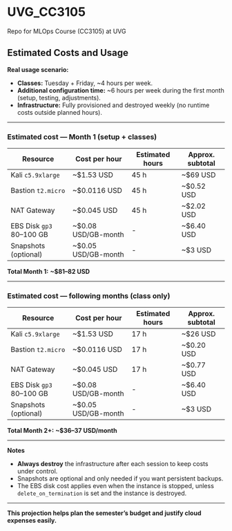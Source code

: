 # UVG_CC3105
Repo for MLOps Course (CC3105) at UVG

## Estimated Costs and Usage

**Real usage scenario:**
- **Classes:** Tuesday + Friday, ~4 hours per week.
- **Additional configuration time:** ~6 hours per week during the first month (setup, testing, adjustments).
- **Infrastructure:** Fully provisioned and destroyed weekly (no runtime costs outside planned hours).

---

### Estimated cost — Month 1 (setup + classes)

| Resource | Cost per hour | Estimated hours | Approx. subtotal |
|----------------|----------------|----------------|------------------|
| Kali `c5.9xlarge` | ~$1.53 USD | 45 h | ~$69 USD |
| Bastion `t2.micro` | ~$0.0116 USD | 45 h | ~$0.52 USD |
| NAT Gateway | ~$0.045 USD | 45 h | ~$2.02 USD |
| EBS Disk `gp3` 80–100 GB | ~$0.08 USD/GB-month | - | ~$6.40 USD |
| Snapshots (optional) | ~$0.05 USD/GB-month | - | ~$3 USD |

**Total Month 1:** **~$81–82 USD**

---

### Estimated cost — following months (class only)

| Resource | Cost per hour | Estimated hours | Approx. subtotal |
|----------------|----------------|----------------|------------------|
| Kali `c5.9xlarge` | ~$1.53 USD | 17 h | ~$26 USD |
| Bastion `t2.micro` | ~$0.0116 USD | 17 h | ~$0.20 USD |
| NAT Gateway | ~$0.045 USD | 17 h | ~$0.77 USD |
| EBS Disk `gp3` 80–100 GB | ~$0.08 USD/GB-month | - | ~$6.40 USD |
| Snapshots (optional) | ~$0.05 USD/GB-month | - | ~$3 USD |

**Total Month 2+:** **~$36–37 USD/month**

---

**Notes**
- **Always destroy** the infrastructure after each session to keep costs under control.
- Snapshots are optional and only needed if you want persistent backups.
- The EBS disk cost applies even when the instance is stopped, unless `delete_on_termination` is set and the instance is destroyed.

---

**This projection helps plan the semester’s budget and justify cloud expenses easily.**
